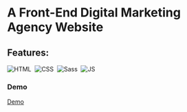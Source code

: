 # A Front-End Digital Marketing Agency Website

## Features:

![HTML](https://img.shields.io/badge/-HTML-05122A?style=flat&logo=HTML5)&nbsp;
![CSS](https://img.shields.io/badge/-CSS-05122A?style=flat&logo=CSS3&logoColor=1572B6)&nbsp;
![Sass](https://img.shields.io/badge/-Sass-05122A?style=flat&logo=sass)&nbsp;
![JS](https://img.shields.io/badge/-JavaScript-05122A?style=flat&logo=javascript)&nbsp;

### Demo
[Demo](https://github.com/Ahmed-Hesham123/Digital-Marketing-Agency)
